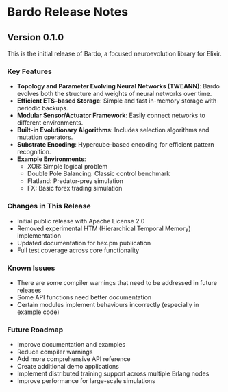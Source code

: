 # Bardo Release Notes

## Version 0.1.0

This is the initial release of Bardo, a focused neuroevolution library for Elixir.

### Key Features

- **Topology and Parameter Evolving Neural Networks (TWEANN)**: Bardo evolves both the structure and weights of neural networks over time.
- **Efficient ETS-based Storage**: Simple and fast in-memory storage with periodic backups.
- **Modular Sensor/Actuator Framework**: Easily connect networks to different environments.
- **Built-in Evolutionary Algorithms**: Includes selection algorithms and mutation operators.
- **Substrate Encoding**: Hypercube-based encoding for efficient pattern recognition.
- **Example Environments**:
  - XOR: Simple logical problem
  - Double Pole Balancing: Classic control benchmark
  - Flatland: Predator-prey simulation
  - FX: Basic forex trading simulation

### Changes in This Release

- Initial public release with Apache License 2.0
- Removed experimental HTM (Hierarchical Temporal Memory) implementation
- Updated documentation for hex.pm publication
- Full test coverage across core functionality

### Known Issues

- There are some compiler warnings that need to be addressed in future releases
- Some API functions need better documentation
- Certain modules implement behaviours incorrectly (especially in example code)

### Future Roadmap

- Improve documentation and examples
- Reduce compiler warnings
- Add more comprehensive API reference
- Create additional demo applications
- Implement distributed training support across multiple Erlang nodes
- Improve performance for large-scale simulations